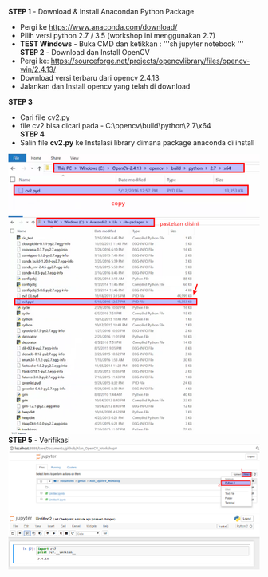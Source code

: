 **STEP 1** - Download & Install Anacondan Python Package
- Pergi ke https://www.anaconda.com/download/
- Pilih versi python 2.7 / 3.5 (workshop ini menggunakan 2.7)
- __TEST Windows__ - Buka CMD dan ketikkan :
'''sh
jupyter notebook
'''    
**STEP 2** - Download dan Install OpenCV
- Pergi ke: https://sourceforge.net/projects/opencvlibrary/files/opencv-win/2.4.13/
- Download versi terbaru dari opencv 2.4.13
- Jalankan dan Install opencv yang telah di download

**STEP 3**
- Cari file cv2.py
- file cv2 bisa dicari pada - C:\opencv\build\python\2.7\x64\
**STEP 4**
- Salin file __cv2.py__ ke Instalasi library dimana package anaconda di install

![Copy file cv2.py](./media/README/copy.png)
![Paste file cv2.py](./media/README/paste.png)
**STEP 5** - Verifikasi
![Verifikasi](./media/README/verifikasi1.png)
![Verifikasi](./media/README/verifikasi2.png)

    
   
